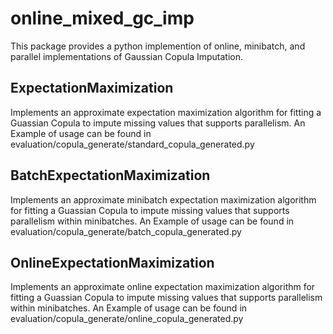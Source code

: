 # online_mixed_gc_imp
This package provides a python implemention of online, minibatch, and parallel implementations of Gaussian Copula Imputation.

## ExpectationMaximization
Implements an approximate expectation maximization algorithm for fitting a Guassian Copula to impute missing values that supports parallelism. An Example of usage can be found in evaluation/copula_generate/standard_copula_generated.py

## BatchExpectationMaximization
Implements an approximate minibatch expectation maximization algorithm for fitting a Guassian Copula to impute missing values that supports parallelism within minibatches. An Example of usage can be found in evaluation/copula_generate/batch_copula_generated.py

## OnlineExpectationMaximization
Implements an approximate online expectation maximization algorithm for fitting a Guassian Copula to impute missing values that supports parallelism within minibatches. An Example of usage can be found in evaluation/copula_generate/online_copula_generated.py